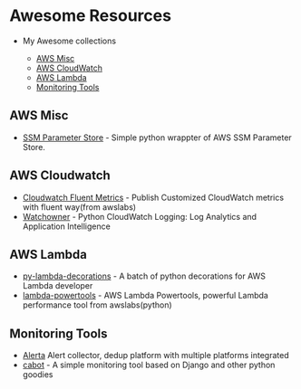 Awesome Resources
===================

- My Awesome collections

    - [AWS Misc](#aws-misc)
    - [AWS CloudWatch](#aws-cloudwatch)
    - [AWS Lambda](#aws-lambda)
    - [Monitoring Tools](#monitoring-tools)

## AWS Misc

* [SSM Parameter Store](http://github.com/christippett/ssm-parameter-store) - Simple python wrappter of AWS SSM Parameter Store.

## AWS Cloudwatch

* [Cloudwatch Fluent Metrics](https://github.com/awslabs/cloudwatch-fluent-metrics) - Publish Customized CloudWatch metrics with fluent way(from awslabs)
* [Watchowner](https://github.com/kislyuk/watchtower) - Python CloudWatch Logging: Log Analytics and Application Intelligence


## AWS Lambda

* [py-lambda-decorations](https://lambda-decorators.readthedocs.io/en/latest/#lambda_decorators.ssm_parameter_store) - A batch of python decorations for AWS Lambda developer
* [lambda-powertools](https://github.com/awslabs/aws-lambda-powertools/blob/develop/python/README.md) - AWS Lambda Powertools, powerful Lambda performance tool from awslabs(python)

## Monitoring Tools

* [Alerta](https://alerta.herokuapp.com/alerts#environment:PROD;status:open,ack;dateRange:,;sb:default;sd:1;asi:0) Alert collector, dedup platform with multiple platforms integrated
* [cabot](https://cabotapp.com/use/services.html) - A simple monitoring tool based on Django and other python goodies

